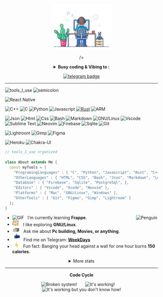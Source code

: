 
<div align="center" width="50">

<!-- <img src="https://github.com/KamradSmeshnyavy/KamradSmeshnyavy/blob/main/images/hellocoders_rounded.gif?raw=true" href="https://github.com/KamradSmeshnyavy" alt="Hello Coders" width="60%"/> <br> -->
<img src="https://github.com/KamradSmeshnyavy/KamradSmeshnyavy/blob/main/images/dev-working_rounded.gif?raw=true" href="https://github.com/KamradSmeshnavy" alt="Workspace"  width="40%"/><br>
<!-- <a href="https://kamradsmeshnyavy.pythonanywhere.com/link">
  <img
    src="https://kamradsmeshnyavy.pythonanywhere.com"
    alt="Current Spotify Song" -->
  />
</a>
<details>
<p><strong> <summary>  Busy coding & Vibing to :   </summary> </strong></p>

[![Spotify](https://spotify-readme.sp-xd.vercel.app/api/spotify)](https://open.spotify.com/user/cgd7kum73cyouiljqlogjikh7?si=c606775b542d4966) <be>

</details>

[![telegram badge](https://img.shields.io/badge/SP-XD-grey?style=flat&logo=telegram)](https://t.me/Deny_kamrad_smeshnyavy) <br>
</div width="1">

<hr></hr>


![tools_I_use](https://img.shields.io/badge/-%F0%9F%9A%80%20Tools%20I%20use-orange)
![semicolon](https://img.shields.io/badge/-%3A-orange)
<!-- ![Go](https://img.shields.io/badge/go-%2300ADD8.svg?style=flat&logo=go&logoColor=white)
![Flutter](https://img.shields.io/badge/Flutter-%2302569B.svg?style=flat&logo=Flutter&logoColor=white) -->
![React Native](https://img.shields.io/badge/react_native-%2320232a.svg?style=flat&logo=react&logoColor=%2361DAFB)
<!-- ![Java](https://img.shields.io/badge/Java-ED8B00?style=flat&logo=java&logoColor=white)
![Dart](https://img.shields.io/badge/Dart-0175C2?style=flat&logo=dart&logoColor=white) -->
![C++](https://img.shields.io/badge/C%2B%2B-00599C?style=flat&logo=c%2B%2B&logoColor=white)
![C](https://img.shields.io/badge/C-00599C?style=flat&logo=c&logoColor=white)
![Python](https://img.shields.io/badge/Python-FFD43B?style=flat&logo=python&logoColor=darkgreen)
![Javascript](https://img.shields.io/badge/JavaScript-323330?style=flat&logo=javascript&logoColor=F7DF1E)
[![Rust](https://img.shields.io/badge/Rust-000000?style=flat&logo=rust&logoColor=white)](https://www.rust-lang.org/)
![ARM](https://img.shields.io/badge/Architecture-x64%20%7C%20ARM64-96CEB4?style=for-the-badge&logo=arm&logoColor=white&labelColor=1C1C1C)



![Json](https://img.shields.io/badge/json-5E5C5C?style=flat&logo=json&logoColor=white)
![Html](https://img.shields.io/badge/HTML5-E34F26?style=flat&logo=html5&logoColor=white)
![Css](https://img.shields.io/badge/CSS3-1572B6?style=flat&logo=css3&logoColor=white)
![Bash](https://img.shields.io/badge/GNU%20Bash-4EAA25?style=flat&logo=GNU%20Bash&logoColor=white)
![Markdown](https://img.shields.io/badge/Markdown-000000?style=flat&logo=markdown&logoColor=white)
![GNU/Linux](https://img.shields.io/badge/Linux-FCC624?style=flat&logo=linux&logoColor=black)
![Vscode](https://img.shields.io/badge/Visual_Studio_Code-0078D4?style=flat&logo=visual%20studio%20code&logoColor=white)
![Sublime Text](https://img.shields.io/badge/sublime_text-%23575757.svg?&style=flat&logo=sublime-text&logoColor=important)
![Neovim](https://img.shields.io/badge/NeoVim-%2357A143.svg?&style=flat&logo=neovim&logoColor=white)
![Firebase](https://img.shields.io/badge/firebase-ffca28?style=flat&logo=firebase&logoColor=black)
![Sqlite](https://img.shields.io/badge/SQLite-07405E?style=flat&logo=sqlite&logoColor=white)
![Git](https://img.shields.io/badge/GIT-E44C30?style=flat&logo=git&logoColor=white)
<!-- ![Photoshop](https://img.shields.io/badge/Adobe%20Photoshop-31A8FF?style=flat&logo=Adobe%20Photoshop&logoColor=black) -->
![Lightroom](https://img.shields.io/badge/Adobe%20Lightroom-31A8FF?style=flat&logo=Adobe%20Lightroom&logoColor=white)
![Gimp](https://img.shields.io/badge/gimp-5C5543?style=flat&logo=gimp&logoColor=white)
![Figma](https://img.shields.io/badge/Figma-F24E1E?style=flat&logo=figma&logoColor=white)
<!-- ![Flutter](https://img.shields.io/badge/Flutter-02569B?style=flat&logo=flutter&logoColor=white) -->
![Heroku](https://img.shields.io/badge/Heroku-430098?style=flat&logo=heroku&logoColor=white)
![Chakra-UI](https://img.shields.io/badge/Chakra--UI-319795?style=flat&logo=chakra-ui&logoColor=white)

```dart
// tools_I_use organized

class About extends Me {
  const myTools = {
    "ProgramingLanguages" : { "C", "Python", "Javascript", "Rust", "C++", "Avr Asm", "ARM64", },
    "OtherLanguages" : { "HTML", "CSS", "Bash", "Json", "Markdown", "Lua", "Nix", "Makefile/CMake", },
    "Database" : { "Firebase", "Sqlite", "PostgreSql", },
    "Editors" : { "Vscode", "Xcode", "Neovim" },
    "Platforms" : { "Mac", "GNU/Linux", "Windows" },
    "OtherTools" : { "Git", "Figma", "Gimp", "Lightroom" }
  };
}
```

- <img alt="GIF" src="/https://github.com/KamradSmeshnyavy/KamradSmeshnyavy/blob/main/images/Developer.gif" width="25" /> &nbsp; I’m currently learning **Frappe**. <img align="right" src="https://raw.githubusercontent.com/Tarikul-Islam-Anik/Animated-Fluent-Emojis/master/Emojis/Animals/Penguin.png" alt="Penguin" width="15%" /><br>
- <img src="https://github.com/KamradSmeshnyavy/KamradSmeshnyavy/blob/main/images/hyperkitty.gif?raw=true" width="20" />&nbsp;&nbsp;&nbsp; I like exploring **GNU/Linux**. <br>
- <img src="https://github.com/KamradSmeshnyavy/KamradSmeshnyavy/blob/main/images/message.gif?raw=true" width="25" />&nbsp;&nbsp; Ask me about **Pc building, Movies, or anything**. <br>
- <img src="https://github.com/KamradSmeshnyavy/KamradSmeshnyavy/blob/main/images/letterbox.gif?raw=true" width="25" /> &nbsp; Find me on Telegram: **[WeekDays](https://t.me/WeekDaysSmeshnyavy)**<br>
- &nbsp;&nbsp;<img src="https://github.com/KamradSmeshnyavy/KamradSmeshnyavy/blob/main/images/lightning.gif?raw=true" width="12" />&nbsp;&nbsp;&nbsp;&nbsp;Fun fact: Banging your head against a wall for one hour burns **150 calories**.<br>

<div align="center" >
<a  href="https://github.com/KamradSmeshnyavy">
<!--
<img src="https://raw.githubusercontent.com/KamradSmeshnyavy/profile-summary-cards/master/profile-summary-card-output/nord_dark/3-stats.svg" width="32.5%">
<img src="https://raw.githubusercontent.com/KamradSmeshnyavy/profile-summary-cards/master/profile-summary-card-output/nord_dark/1-repos-per-language.svg" width="32.5%">
<img src="https://raw.githubusercontent.com/KamradSmeshnyavy/profile-summary-cards/master/profile-summary-card-output/nord_dark/2-most-commit-language.svg" width="32.5%"> -->

</a>

<details>
  <summary>More stats</summary>

<!-- <img align="center" src="https://raw.githubusercontent.com/KamradSmeshnyavy/profile-summary-cards/master/profile-summary-card-output/nord_dark/0-profile-details.svg" > -->

</details>

<hr></hr>

**Code Cycle**<br>

<img src="https://raw.githubusercontent.com/Tarikul-Islam-Anik/Animated-Fluent-Emojis/master/Emojis/Smilies/Face%20with%20Spiral%20Eyes.png" width="10%" alt="Broken system!"/>
&nbsp;&nbsp;&nbsp;&nbsp;&nbsp;
<img src="https://raw.githubusercontent.com/Tarikul-Islam-Anik/Animated-Fluent-Emojis/master/Emojis/Smilies/Relieved%20Face.png" width="10%" alt="It's working!"/>
&nbsp;&nbsp;&nbsp;&nbsp;&nbsp;
<img src="https://raw.githubusercontent.com/Tarikul-Islam-Anik/Animated-Fluent-Emojis/master/Emojis/Smilies/Astonished%20Face.png" width="10%" alt="It's working but you don't know how!"/><br>

<!--img src="https://github.com/SP-XD/SP-XD/blob/main/images/this_page_is.gif?raw=true"  width="40%"/-->

</div>